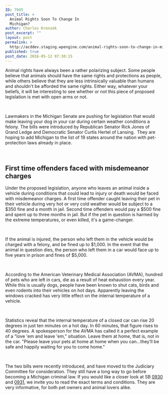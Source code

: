 ```yaml
---
ID: 7945
post_title: >
  Animal Rights Soon To Change In
  Michigan?
author: Charles Kronzek
post_excerpt: ""
layout: post
permalink: >
  http://acddev.staging.wpengine.com/animal-rights-soon-to-change-in-michigan.html
published: true
post_date: 2016-05-12 07:30:15
---
```

<span style="font-weight: 400;">Animal rights have always been a rather polarizing subject. Some people believe that animals should have the same rights and protections as people, while others believe that they are less intrinsically valuable than humans and shouldn't be afforded the same rights. Either way, whatever your beliefs, it will be interesting to see whether or not this piece of proposed legislation is met with open arms or not.</span>

&nbsp;

<span style="font-weight: 400;">Lawmakers in the Michigan Senate are pushing for legislation that would make leaving your dog in your car during certain weather conditions a felony. The bills were introduced by Republican Senator Rick Jones of Grand Ledge and Democratic Senator Curtis Hertel of Lansing.  They are hoping to add Michigan to the list of 19 states around the nation with pet-protection laws already in place.</span>

&nbsp;


<h2>First time offenders faced with misdemeanor charges</h2>

<span style="font-weight: 400;">Under the proposed legislation, anyone who leaves an animal inside a vehicle during conditions that could lead to injury or death would be faced with misdemeanor charges. A first time offender caught leaving their pet in their vehicle during very hot or very cold weather would be subject to a $350 fine and a month in jail. Second time offenders would pay a $500 fine and spent up to three months in jail. But if the pet in question is harmed by the extreme temperatures, or even killed, it's a game-changer.</span>

&nbsp;

<span style="font-weight: 400;">If the animal is injured, the person who left them in the vehicle would be charged with a felony, and be fined up to $1,000. In the event that the animal in question dies, the person who left them in a car would face up to five years in prison and fines of $5,000.</span>

&nbsp;

<span style="font-weight: 400;">According to the American Veterinary Medical Association (AVMA), hundred of pets who are left in cars, die as a result of heat exhaustion every year. While this is usually dogs, people have been known to shut cats, birds and even rodents into their vehicles on hot days. Apparently leaving the windows cracked has very little effect on the internal temperature of a vehicle.</span>

&nbsp;

<span style="font-weight: 400;">Statistics reveal that the internal temperature of a closed car can rise 20 degrees in just ten minutes on a hot day. In 60 minutes, that figure rises to 40 degrees. A spokesperson for the AVMA has called it a perfect example of a "love 'em and leave 'em," situation. Leave them at home, that is, not in the car. "Please leave your pets at home at home when you can…they’ll be safe and happily waiting for you to come home."</span>

&nbsp;

<span style="font-weight: 400;">The two bills were recently introduced, and have moved to the Judiciary Committee for consideration. They still have a long way to go before becoming a Michigan criminal law. If you would like a closer look at SB </span><a href="http://legislature.mi.gov/(S(efwtdeue0pa2zixtu1n0dlqr))/mileg.aspx?page=getObject&amp;objectName=2016-SB-0930"><span style="font-weight: 400;">0930</span></a><span style="font-weight: 400;"> and </span><a href="http://legislature.mi.gov/(S(jmubcgr1e4bcvqmiym2r4ckk))/mileg.aspx?page=getObject&amp;objectName=2016-SB-0931"><span style="font-weight: 400;">0931</span></a><span style="font-weight: 400;">, we invite you to read the exact terms and conditions. They are very informative, for both pet owners and animal lovers alike.</span>